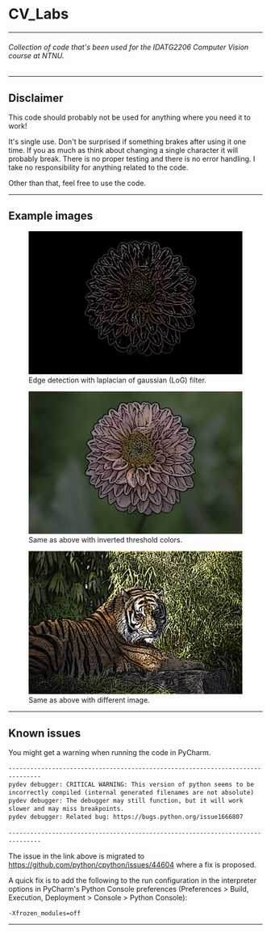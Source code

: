 # CV_Labs

---

###### Collection of code that's been used for the IDATG2206 Computer Vision course at NTNU.

---
## Disclaimer

This code should probably not be used for anything where you need it to work!

It's single use. Don't be surprised if something brakes after using it one time. If you as much as think about changing
a single character it will probably break. There is no proper testing and there is no error handling. I take no
responsibility for anything related to the code.

Other than that, feel free to use the code.

***
## Example images

<figure>
    <img src="output_img/LoG_ksz=9_color.jpg" width="500"
         alt="Flower">
    <figcaption>Edge detection with laplacian of gaussian (LoG) filter.</figcaption>
</figure>

<figure>
    <img src="output_img/LoG_ksz=9_color_inv.jpg" width="500"
         alt="Flower inverted">
    <figcaption>Same as above with inverted threshold colors.</figcaption>
</figure>

<figure>
    <img src="output_img/Tiger_LoG_ksz=9_color_inv.jpg" width="500"
         alt="Tiger">
    <figcaption>Same as above with different image.</figcaption>
</figure>


***
## Known issues

You might get a warning when running the code in PyCharm.

```
-------------------------------------------------------------------------------
pydev debugger: CRITICAL WARNING: This version of python seems to be incorrectly compiled (internal generated filenames are not absolute)
pydev debugger: The debugger may still function, but it will work slower and may miss breakpoints.
pydev debugger: Related bug: https://bugs.python.org/issue1666807

-------------------------------------------------------------------------------
```
The issue in the link above is migrated to https://github.com/python/cpython/issues/44604 where a fix is proposed.

A quick fix is to add the following to the run configuration in the interpreter options in PyCharm's Python Console
preferences (Preferences > Build, Execution, Deployment > Console > Python Console):

```
-Xfrozen_modules=off
```

***